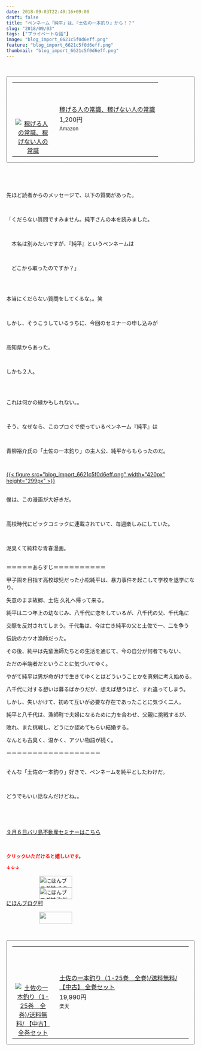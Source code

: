 ```yaml
---
date: 2018-09-03T22:40:16+09:00
draft: false
title: "ペンネーム「純平」は、『土佐の一本釣り』から！？"
slug: "2018/09/03"
tags: ["プライベートな話"]
image: "blog_import_6621c5f0d6eff.png"
feature: "blog_import_6621c5f0d6eff.png"
thumbnail: "blog_import_6621c5f0d6eff.png"
---
```

<p> </p><div contenteditable="false" style="padding: 15px; border-radius: 4px; border: 1px dotted currentColor; border-image: none;"><table border="0" cellpadding="0" cellspacing="0" style="margin: 0px; table-layout: fixed;" width="100%">	<tbody width="100%">		<tr>			<td aligin="center" style="vertical-align: middle;" width="95"><span style="text-align: center; display: block;"><a alt0="AmebaAffiliate" alt1="稼げる人の常識、稼げない人の常識" alt2="Amazon" alt3="https://images-fe.ssl-images-amazon.com/images/I/51Ft8zEBpkL._SL160_.jpg" alt4="1" href="4802110227?SubscriptionId=AKIAJLD6FH2TADXIQKDQ&amp;tag=amebablog-a2371184-22&amp;linkCode=xm2&amp;camp=2025&amp;creative=165953&amp;creativeASIN=4802110227" target="_blank"><img alt="稼げる人の常識、稼げない人の常識" border="0" data-img="affiliate" src="data:image/svg+xml;charset=utf-8,%3Csvg%20xmlns%3D%22http%3A%2F%2Fwww.w3.org%2F2000%2Fsvg%22%20title%3D%22Placeholder%20for%20Images%22%20role%3D%22presentation%22%20viewBox%3D%220%200%201%201%22%20%2F%3E" style="margin: 0px; vertical-align: middle; max-width: 95px;" data-src="https://images-fe.ssl-images-amazon.com/images/I/51Ft8zEBpkL._SL160_.jpg"/><noscript><img alt="稼げる人の常識、稼げない人の常識" border="0" data-img="affiliate" src="https://images-fe.ssl-images-amazon.com/images/I/51Ft8zEBpkL._SL160_.jpg" style="margin: 0px; vertical-align: middle; max-width: 95px;"></noscript></a></span></td>			<td style="line-height: 1.5; padding-left: 15px; vertical-align: middle;"><a alt0="AmebaAffiliate" alt1="稼げる人の常識、稼げない人の常識" alt2="Amazon" alt3="https://images-fe.ssl-images-amazon.com/images/I/51Ft8zEBpkL._SL160_.jpg" alt4="1" href="4802110227?SubscriptionId=AKIAJLD6FH2TADXIQKDQ&amp;tag=amebablog-a2371184-22&amp;linkCode=xm2&amp;camp=2025&amp;creative=165953&amp;creativeASIN=4802110227" target="_blank">稼げる人の常識、稼げない人の常識</a>			<div style="padding: 3px 0px;">1,200円</div>			<div style="font-size: 0.83em;">Amazon</div></td>		</tr>	</tbody></table></div><p> </p><p> </p><p>先ほど読者からのメッセージで、以下の質問があった。</p><p> </p><p>「くだらない質問ですみません。純平さんの本を読みました。</p><p> </p><p>　本名は別みたいですが、『純平』というペンネームは</p><p> </p><p>　どこから取ったのですか？」</p><p> </p><p><br/>本当にくだらない質問をしてくるな。。笑</p><p> </p><p>しかし、そうこうしているうちに、今回のセミナーの申し込みが</p><p> </p><p>高知県からあった。</p><p> </p><p>しかも２人。</p><p> </p><p><br/>これは何かの縁かもしれない。。</p><p> </p><p>そう、なぜなら、このプロぐで使っているペンネーム『純平』は</p><p> </p><p>青柳裕介氏の「土佐の一本釣り」の主人公、純平からもらったのだ。</p><p> </p><p><a href="blog_import_6621c5f0d6eff.png">{{< figure src="blog_import_6621c5f0d6eff.png" width="420px" height="299px" >}}</a></p><p><br/>僕は、この漫画が大好きだ。</p><p> </p><p>高校時代にビックコミックに連載されていて、毎週楽しみにしていた。</p><p> </p><p>泥臭くて純粋な青春漫画。</p><p><br/>＝＝＝＝＝あらすじ＝＝＝＝＝＝＝＝＝＝</p><p>甲子園を目指す高校球児だった小松純平は、暴力事件を起こして学校を退学になり、</p><p>失意のまま故郷、土佐 久礼へ帰って来る。</p><p>純平は二つ年上の幼なじみ、八千代に恋をしているが、八千代の父、千代亀に</p><p>交際を反対されてしまう。千代亀は、今は亡き純平の父と土佐で一、二を争う</p><p>伝説のカツオ漁師だった。</p><p>その後、純平は先輩漁師たちとの生活を通じて、今の自分が何者でもない、</p><p>ただの半端者だということに気づいてゆく。</p><p>やがて純平は男が命がけで生きてゆくとはどういうことかを真剣に考え始める。</p><p>八千代に対する想いは募るばかりだが、想えば想うほど、すれ違ってしまう。</p><p>しかし、失いかけて、初めて互いが必要な存在であったことに気づく二人。</p><p>純平と八千代は、漁師町で夫婦になるために力を合わせ、父親に挑戦するが、</p><p>敗れ、また挑戦し、どうにか認めてもらい結婚する。</p><p>なんとも古臭く、温かく、アツい物語が続く。</p><p>＝＝＝＝＝＝＝＝＝＝＝＝＝＝＝＝＝＝</p><p><br/>そんな「土佐の一本釣り」好きで、ペンネームを純平としたわけだ。</p><p> </p><p>どうでもいい話なんだけどね。。</p><p> </p><p> </p><p><a href="iin.co.jp" target="_blank">９月６日バリ島不動産セミナーはこちら</a></p><p> </p><p><font color="#ff0000" size="2"><strong>クリックいただけると嬉しいです。</strong></font></p><p><font color="#ff0000" size="2"><strong>↓↓↓</strong></font></p><p><a href="ranking.html?p_cid=01260127" id="&amp;blogmura_banner" target="_blank"><img alt="にほんブログ村 その他生活ブログ 不動産投資へ" border="0" height="31" src="data:image/svg+xml;charset=utf-8,%3Csvg%20xmlns%3D%22http%3A%2F%2Fwww.w3.org%2F2000%2Fsvg%22%20title%3D%22Placeholder%20for%20Images%22%20role%3D%22presentation%22%20viewBox%3D%220%200%2088%2031%22%20%2F%3E" width="88" data-src="https://img-proxy.blog-video.jp/images?url=http%3A%2F%2Flife.blogmura.com%2Fhudousantoushi%2Fimg%2Fhudousantoushi88_31.gif" style="aspect-ratio: auto 88 / 31;"/><noscript><img alt="にほんブログ村 その他生活ブログ 不動産投資へ" border="0" height="31" src="https://img-proxy.blog-video.jp/images?url=http%3A%2F%2Flife.blogmura.com%2Fhudousantoushi%2Fimg%2Fhudousantoushi88_31.gif" width="88"></noscript></a><br/><a href="ranking.html?p_cid=01260127" target="_blank"><img alt="にほんブログ村 海外生活ブログ バリ島情報へ" border="0" height="31" src="data:image/svg+xml;charset=utf-8,%3Csvg%20xmlns%3D%22http%3A%2F%2Fwww.w3.org%2F2000%2Fsvg%22%20title%3D%22Placeholder%20for%20Images%22%20role%3D%22presentation%22%20viewBox%3D%220%200%2088%2031%22%20%2F%3E" width="88" data-src="https://img-proxy.blog-video.jp/images?url=http%3A%2F%2Foverseas.blogmura.com%2Fbali%2Fimg%2Fbali88_31.gif" style="aspect-ratio: auto 88 / 31;"/><noscript><img alt="にほんブログ村 海外生活ブログ バリ島情報へ" border="0" height="31" src="https://img-proxy.blog-video.jp/images?url=http%3A%2F%2Foverseas.blogmura.com%2Fbali%2Fimg%2Fbali88_31.gif" width="88"></noscript></a><br/><a href="ranking.html?p_cid=01260127" target="_blank">にほんブログ村</a></p><p><a href="link.php?1804582" title="人気ブログランキングへ"><img border="0" height="31" src="data:image/svg+xml;charset=utf-8,%3Csvg%20xmlns%3D%22http%3A%2F%2Fwww.w3.org%2F2000%2Fsvg%22%20title%3D%22Placeholder%20for%20Images%22%20role%3D%22presentation%22%20viewBox%3D%220%200%2088%2031%22%20%2F%3E" width="88" data-src="https://blog.with2.net/img/banner/banner_22.gif" style="aspect-ratio: auto 88 / 31;"/><noscript><img border="0" height="31" src="https://blog.with2.net/img/banner/banner_22.gif" width="88"></noscript></a></p><p> </p><div contenteditable="false" style="padding: 15px; border-radius: 4px; border: 1px dotted currentColor; border-image: none;"><table border="0" cellpadding="0" cellspacing="0" style="margin: 0px; table-layout: fixed;" width="100%">	<tbody width="100%">		<tr>			<td aligin="center" style="vertical-align: middle;" width="95"><span style="text-align: center; display: block;"><a alt0="AmebaAffiliate" alt1="土佐の一本釣り（1-25巻　全巻)/送料無料/ 【中古】 全巻セット" alt2="楽天" alt3="https://thumbnail.image.rakuten.co.jp/@0_mall/zenkanmanga-second/cabinet/7000/u-to-147.jpg?_ex=128x128" alt4="8" href="2371184?pc=https%3A%2F%2Fitem.rakuten.co.jp%2Fzenkanmanga-second%2Fu-to-147%2F&amp;m=http%3A%2F%2Fm.rakuten.co.jp%2Fzenkanmanga-second%2Fi%2F10009088%2F" target="_blank"><img alt="土佐の一本釣り（1-25巻　全巻)/送料無料/ 【中古】 全巻セット" border="0" data-img="affiliate" src="data:image/svg+xml;charset=utf-8,%3Csvg%20xmlns%3D%22http%3A%2F%2Fwww.w3.org%2F2000%2Fsvg%22%20title%3D%22Placeholder%20for%20Images%22%20role%3D%22presentation%22%20viewBox%3D%220%200%201%201%22%20%2F%3E" style="margin: 0px; vertical-align: middle; max-width: 95px;" data-src="https://thumbnail.image.rakuten.co.jp/@0_mall/zenkanmanga-second/cabinet/7000/u-to-147.jpg?_ex=128x128"/><noscript><img alt="土佐の一本釣り（1-25巻　全巻)/送料無料/ 【中古】 全巻セット" border="0" data-img="affiliate" src="https://thumbnail.image.rakuten.co.jp/@0_mall/zenkanmanga-second/cabinet/7000/u-to-147.jpg?_ex=128x128" style="margin: 0px; vertical-align: middle; max-width: 95px;"></noscript></a></span></td>			<td style="line-height: 1.5; padding-left: 15px; vertical-align: middle;"><a alt0="AmebaAffiliate" alt1="土佐の一本釣り（1-25巻　全巻)/送料無料/ 【中古】 全巻セット" alt2="楽天" alt3="https://thumbnail.image.rakuten.co.jp/@0_mall/zenkanmanga-second/cabinet/7000/u-to-147.jpg?_ex=128x128" alt4="8" href="2371184?pc=https%3A%2F%2Fitem.rakuten.co.jp%2Fzenkanmanga-second%2Fu-to-147%2F&amp;m=http%3A%2F%2Fm.rakuten.co.jp%2Fzenkanmanga-second%2Fi%2F10009088%2F" target="_blank">土佐の一本釣り（1-25巻　全巻)/送料無料/ 【中古】 全巻セット</a>			<div style="padding: 3px 0px;">19,990円</div>			<div style="font-size: 0.83em;">楽天</div></td>		</tr>	</tbody></table></div><p> </p>

